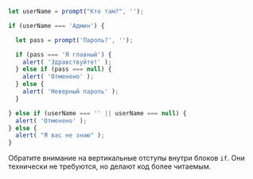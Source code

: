 

```js run demo
let userName = prompt("Кто там?", '');

if (userName === 'Админ') {

  let pass = prompt('Пароль?', '');

  if (pass === 'Я главный') {
    alert( 'Здравствуйте!' );
  } else if (pass === null) {
    alert( 'Отменено' );
  } else {
    alert( 'Неверный пароль' );
  }

} else if (userName === '' || userName === null) {
  alert( 'Отменено' );
} else {
  alert( "Я вас не знаю" );
}
```

Обратите внимание на вертикальные отступы внутри блоков `if`. Они технически не требуются, но делают код более читаемым.
